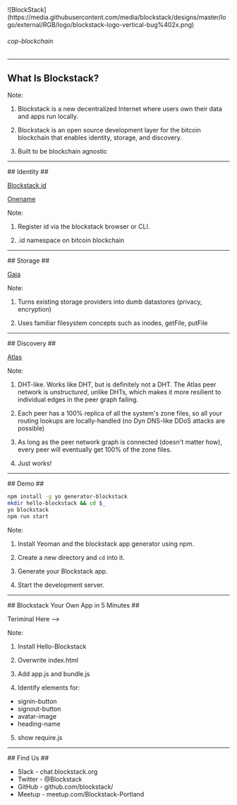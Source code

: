 <section data-background="white">
![BlockStack](https://media.githubusercontent.com/media/blockstack/designs/master/logo/external/RGB/logo/blockstack-logo-vertical-bug%402x.png)


###### cop-blockchain

---

<section data-background="#270f34">

## What Is Blockstack? ##


Note:
1) Blockstack is a new decentralized Internet where users own their data and apps run locally.

2) Blockstack is an open source development layer for the bitcoin blockchain that enables identity, storage, and discovery.

3) Built to be blockchain agnostic

---

<section data-background="#270f34">
## Identity ##

[Blockstack id](https://blockstack.org/posts/blockchain-identity)

[Onename](https://onename.com)

Note:
1) Register id via the blockstack browser or CLI.

2) .id namespace on bitcoin blockchain

---

<section data-background="#270f34">
## Storage ##

[Gaia](https://github.com/blockstack/blockstack-core/blob/rc-0.14.2/docs/gaia.md)

Note:
1) Turns existing storage providers into dumb datastores (privacy, encryption)

2) Uses familiar filesystem concepts such as inodes, getFile, putFile

---

<section data-background="#270f34">
## Discovery ##

[Atlas](https://blockstack.org/whitepaper.pdf)

Note:
1) DHT-like. Works like DHT, but is definitely not a DHT.  The Atlas peer network is _unstructured_, unlike DHTs, which makes it more resilient to individual edges in the peer graph failing.

2) Each peer has a 100% replica of all the system's zone files, so all your routing lookups are locally-handled (no Dyn DNS-like DDoS attacks are possible)

3) As long as the peer network graph is connected (doesn't matter how), every peer will eventually get 100% of the zone files.  

4) Just works!

---

<section data-background="#270f34">
## Demo ##

```bash
npm install -g yo generator-blockstack
mkdir hello-blockstack && cd $_
yo blockstack
npm run start
```

Note:

1) Install Yeoman and the blockstack app generator using npm.

2) Create a new directory and `cd` into it.

3) Generate your Blockstack app.

4) Start the development server.

---

<section data-background="#270f34">
## Blockstack Your Own App in 5 Minutes ##

Teriminal Here -->

Note:

1) Install Hello-Blockstack

2) Overwrite index.html

3) Add app.js and bundle.js

4) Identify elements for:
  * signin-button
  * signout-button
  * avatar-image
  * heading-name

5) show require.js

---

<section data-background="#270f34">
## Find Us ##

* Slack - chat.blockstack.org
* Twitter - <i class="fa fa-twitter" aria-hidden="true"></i>@Blockstack
* GitHub - github.com/blockstack/
* Meetup - meetup.com/Blockstack-Portland

